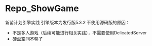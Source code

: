 # Repo_ShowGame
新苗计划引擎实践
引擎版本为发行版5.3.2
不使用源码版的原因：
- 不是多人游戏（后续可能进行相关实践），不需要使用DelicatedServer
- 硬盘空间不够了
